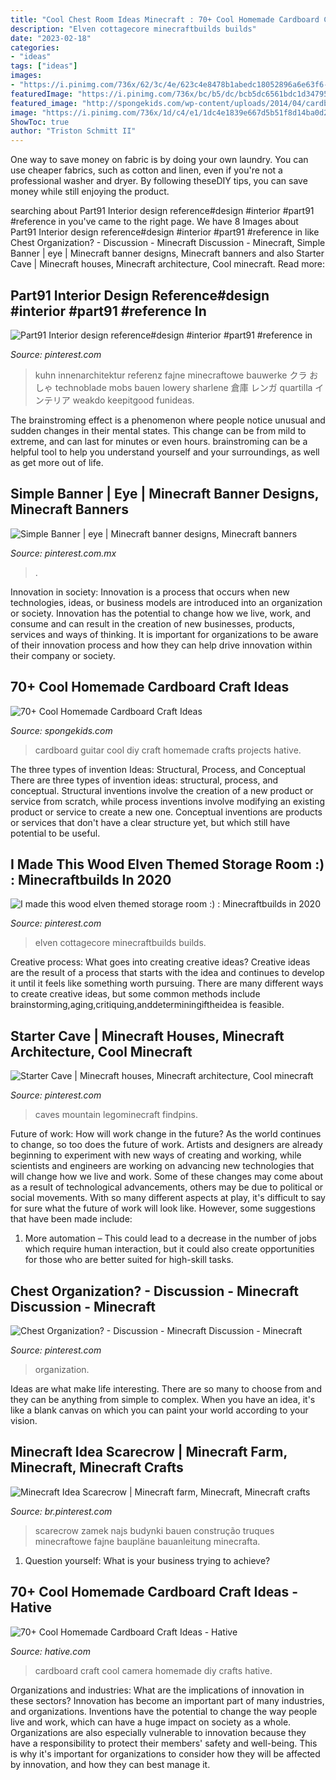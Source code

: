 ```yaml
---
title: "Cool Chest Room Ideas Minecraft : 70+ Cool Homemade Cardboard Craft Ideas"
description: "Elven cottagecore minecraftbuilds builds"
date: "2023-02-18"
categories:
- "ideas"
tags: ["ideas"]
images:
- "https://i.pinimg.com/736x/62/3c/4e/623c4e8478b1abedc18052896a6e63f6--storage-room-discussion.jpg"
featuredImage: "https://i.pinimg.com/736x/bc/b5/dc/bcb5dc6561bdc1d34795693145a39d63.jpg"
featured_image: "http://spongekids.com/wp-content/uploads/2014/04/cardboard-crafts/3-diy-cardboard-guitar.jpg"
image: "https://i.pinimg.com/736x/1d/c4/e1/1dc4e1839e667d5b51f8d14ba0d2a3ae.jpg"
ShowToc: true
author: "Triston Schmitt II"
---
```



One way to save money on fabric is by doing your own laundry. You can use cheaper fabrics, such as cotton and linen, even if you're not a professional washer and dryer. By following theseDIY tips, you can save money while still enjoying the product.

	

		
searching about Part91 Interior design reference#design #interior #part91 #reference in you've came to the right page. We have 8 Images about Part91 Interior design reference#design #interior #part91 #reference in like Chest Organization? - Discussion - Minecraft Discussion - Minecraft, Simple Banner | eye | Minecraft banner designs, Minecraft banners and also Starter Cave | Minecraft houses, Minecraft architecture, Cool minecraft. Read more:
		
    
## Part91 Interior Design Reference#design #interior #part91 #reference In

<img loading=lazy src="https://i.pinimg.com/736x/e8/69/ca/e869caa067a2e3f629e1cb49a026e944.jpg" onerror="this.onerror=null;this.src='https://tse1.mm.bing.net/th?id=OIP.HCuU-rXOwMVM1-jdYprMEQHaNK&amp;pid=15.1';" alt="Part91 Interior design reference#design #interior #part91 #reference in">

_Source: pinterest.com_

>kuhn innenarchitektur referenz fajne minecraftowe bauwerke クラ おしゃ technoblade mobs bauen lowery sharlene 倉庫 レンガ quartilla インテリア weakdo keepitgood funideas. 

	

The brainstroming effect is a phenomenon where people notice unusual and sudden changes in their mental states. This change can be from mild to extreme, and can last for minutes or even hours. brainstroming can be a helpful tool to help you understand yourself and your surroundings, as well as get more out of life.

    
## Simple Banner | Eye | Minecraft Banner Designs, Minecraft Banners

<img loading=lazy src="https://i.pinimg.com/736x/c7/a7/7d/c7a77d3351864127ffb1b7f755846de7.jpg" onerror="this.onerror=null;this.src='https://tse2.mm.bing.net/th?id=OIP.G-s4-bP0T2s_m01B_V8xuAHaGJ&amp;pid=15.1';" alt="Simple Banner | eye | Minecraft banner designs, Minecraft banners">

_Source: pinterest.com.mx_

>. 

	

Innovation in society:
Innovation is a process that occurs when new technologies, ideas, or business models are introduced into an organization or society. Innovation has the potential to change how we live, work, and consume and can result in the creation of new businesses, products, services and ways of thinking. It is important for organizations to be aware of their innovation process and how they can help drive innovation within their company or society.

    
## 70+ Cool Homemade Cardboard Craft Ideas

<img loading=lazy src="http://spongekids.com/wp-content/uploads/2014/04/cardboard-crafts/3-diy-cardboard-guitar.jpg" onerror="this.onerror=null;this.src='https://tse4.mm.bing.net/th?id=OIP.4GTcjW7jxPBf6ek8VoEF3wHaJ1&amp;pid=15.1';" alt="70+ Cool Homemade Cardboard Craft Ideas">

_Source: spongekids.com_

>cardboard guitar cool diy craft homemade crafts projects hative. 

	

The three types of invention Ideas: Structural, Process, and Conceptual
There are three types of invention ideas: structural, process, and conceptual. Structural inventions involve the creation of a new product or service from scratch, while process inventions involve modifying an existing product or service to create a new one. Conceptual inventions are products or services that don't have a clear structure yet, but which still have potential to be useful.

    
## I Made This Wood Elven Themed Storage Room :) : Minecraftbuilds In 2020

<img loading=lazy src="https://i.pinimg.com/736x/b9/92/4d/b9924de56d789b2040ea6ad838d9b972.jpg" onerror="this.onerror=null;this.src='https://tse2.mm.bing.net/th?id=OIP.AXj2vYr76VFFYIsjNW5wpwHaEK&amp;pid=15.1';" alt="I made this wood elven themed storage room :) : Minecraftbuilds in 2020">

_Source: pinterest.com_

>elven cottagecore minecraftbuilds builds. 

	

Creative process: What goes into creating creative ideas?
Creative ideas are the result of a process that starts with the idea and continues to develop it until it feels like something worth pursuing. There are many different ways to create creative ideas, but some common methods include brainstorming,aging,critiquing,anddeterminingiftheidea is feasible.

    
## Starter Cave | Minecraft Houses, Minecraft Architecture, Cool Minecraft

<img loading=lazy src="https://i.pinimg.com/736x/bc/b5/dc/bcb5dc6561bdc1d34795693145a39d63.jpg" onerror="this.onerror=null;this.src='https://tse4.mm.bing.net/th?id=OIP.H7E2KI8u8Y-bsM4LsrJ0PAHaMj&amp;pid=15.1';" alt="Starter Cave | Minecraft houses, Minecraft architecture, Cool minecraft">

_Source: pinterest.com_

>caves mountain legominecraft findpins. 

	

Future of work: How will work change in the future?
As the world continues to change, so too does the future of work. Artists and designers are already beginning to experiment with new ways of creating and working, while scientists and engineers are working on advancing new technologies that will change how we live and work. Some of these changes may come about as a result of technological advancements, others may be due to political or social movements. With so many different aspects at play, it's difficult to say for sure what the future of work will look like. However, some suggestions that have been made include: 
1) More automation – This could lead to a decrease in the number of jobs which require human interaction, but it could also create opportunities for those who are better suited for high-skill tasks.

    
## Chest Organization? - Discussion - Minecraft Discussion - Minecraft

<img loading=lazy src="https://i.pinimg.com/736x/62/3c/4e/623c4e8478b1abedc18052896a6e63f6--storage-room-discussion.jpg" onerror="this.onerror=null;this.src='https://tse3.mm.bing.net/th?id=OIP.wyGRmtZnCjPH8mFMpqMdaQHaD7&amp;pid=15.1';" alt="Chest Organization? - Discussion - Minecraft Discussion - Minecraft">

_Source: pinterest.com_

>organization. 

	

Ideas are what make life interesting. There are so many to choose from and they can be anything from simple to complex. When you have an idea, it's like a blank canvas on which you can paint your world according to your vision.

    
## Minecraft Idea Scarecrow | Minecraft Farm, Minecraft, Minecraft Crafts

<img loading=lazy src="https://i.pinimg.com/736x/1d/c4/e1/1dc4e1839e667d5b51f8d14ba0d2a3ae.jpg" onerror="this.onerror=null;this.src='https://tse1.mm.bing.net/th?id=OIP.JxVpmQM3eWeWAnERZvm3pgHaLG&amp;pid=15.1';" alt="Minecraft Idea Scarecrow | Minecraft farm, Minecraft, Minecraft crafts">

_Source: br.pinterest.com_

>scarecrow zamek najs budynki bauen construção truques minecraftowe fajne baupläne bauanleitung minecrafta. 

	

1. Question yourself: What is your business trying to achieve? 

    
## 70+ Cool Homemade Cardboard Craft Ideas - Hative

<img loading=lazy src="https://hative.com/wp-content/uploads/2014/04/cardboard-crafts/21-diy-cardboard-craft-camera.jpg" onerror="this.onerror=null;this.src='https://tse3.mm.bing.net/th?id=OIP.UNgqKMiGlt1cnmAG4t01KgHaFi&amp;pid=15.1';" alt="70+ Cool Homemade Cardboard Craft Ideas - Hative">

_Source: hative.com_

>cardboard craft cool camera homemade diy crafts hative. 

	

Organizations and industries: What are the implications of innovation in these sectors?
Innovation has become an important part of many industries, and organizations. Inventions have the potential to change the way people live and work, which can have a huge impact on society as a whole. Organizations are also especially vulnerable to innovation because they have a responsibility to protect their members' safety and well-being. This is why it's important for organizations to consider how they will be affected by innovation, and how they can best manage it.

